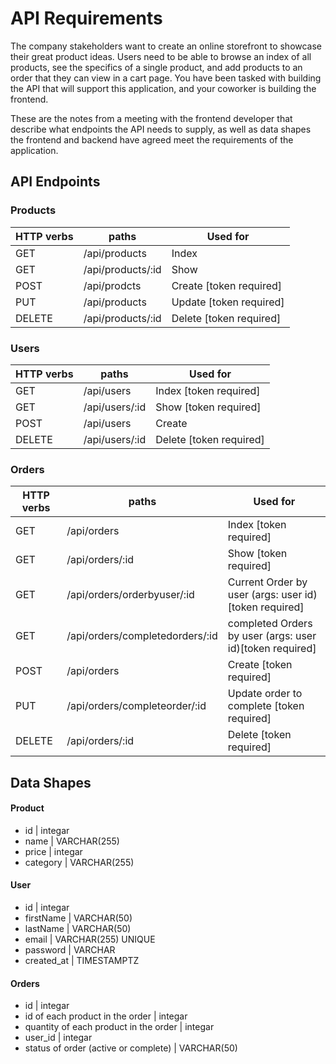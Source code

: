 # API Requirements
The company stakeholders want to create an online storefront to showcase their great product ideas. Users need to be able to browse an index of all products, see the specifics of a single product, and add products to an order that they can view in a cart page. You have been tasked with building the API that will support this application, and your coworker is building the frontend.

These are the notes from a meeting with the frontend developer that describe what endpoints the API needs to supply, as well as data shapes the frontend and backend have agreed meet the requirements of the application. 

## API Endpoints
### Products

| HTTP verbs | paths | Used for |
| ---------- | ----- | -------- |
| GET | /api/products | Index |
| GET | /api/products/:id | Show |
| POST | /api/prodcts | Create [token required] |
| PUT | /api/products | Update [token required] |
| DELETE | /api/products/:id | Delete [token required] |
### Users

| HTTP verbs | paths | Used for |
| ---------- | ----- | -------- |
| GET | /api/users | Index [token required] |
| GET | /api/users/:id | Show [token required] |
| POST | /api/users | Create |
| DELETE | /api/users/:id | Delete [token required] |
### Orders

| HTTP verbs | paths | Used for |
| ---------- | ----- | -------- |
| GET | /api/orders | Index [token required]|
| GET | /api/orders/:id | Show [token required]|
| GET | /api/orders/orderbyuser/:id | Current Order by user (args: user id)[token required] |
| GET | /api/orders/completedorders/:id | completed Orders by user (args: user id)[token required] |
| POST | /api/orders | Create [token required] |
| PUT | /api/orders/completeorder/:id | Update order to complete [token required] |
| DELETE | /api/orders/:id | Delete [token required] |


## Data Shapes
#### Product
-  id | integar
- name | VARCHAR(255)
- price | integar 
- category | VARCHAR(255)

#### User
- id | integar
- firstName | VARCHAR(50)
- lastName | VARCHAR(50)
- email | VARCHAR(255) UNIQUE
- password | VARCHAR
- created_at | TIMESTAMPTZ 

#### Orders
- id | integar
- id of each product in the order | integar
- quantity of each product in the order | integar
- user_id | integar
- status of order (active or complete) | VARCHAR(50)

